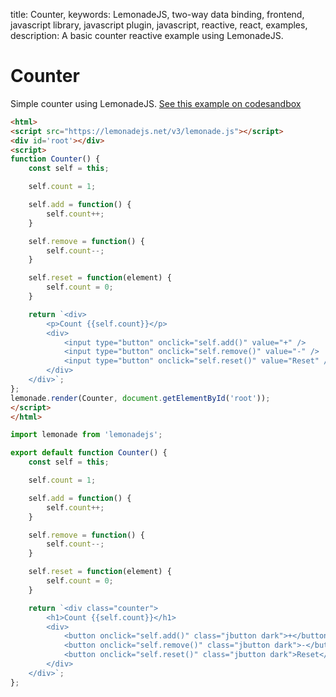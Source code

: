 title: Counter,
keywords: LemonadeJS, two-way data binding, frontend, javascript library, javascript plugin, javascript, reactive, react, examples,
description: A basic counter reactive example using LemonadeJS.

Counter
=======

Simple counter using LemonadeJS. [See this example on codesandbox](https://codesandbox.io/s/lemonadejs-basic-reactive-counter-430pge)

```html
<html>
<script src="https://lemonadejs.net/v3/lemonade.js"></script>
<div id='root'></div>
<script>
function Counter() {
    const self = this;

    self.count = 1;

    self.add = function() {
        self.count++;
    }

    self.remove = function() {
        self.count--;
    }

    self.reset = function(element) {
        self.count = 0;
    }

    return `<div>
        <p>Count {{self.count}}</p>
        <div>
            <input type="button" onclick="self.add()" value="+" />
            <input type="button" onclick="self.remove()" value="-" />
            <input type="button" onclick="self.reset()" value="Reset" />
        </div>
    </div>`;
};
lemonade.render(Counter, document.getElementById('root'));
</script>
</html>
```
```javascript
import lemonade from 'lemonadejs';

export default function Counter() {
    const self = this;

    self.count = 1;

    self.add = function() {
        self.count++;
    }

    self.remove = function() {
        self.count--;
    }

    self.reset = function(element) {
        self.count = 0;
    }

    return `<div class="counter">
        <h1>Count {{self.count}}</h1>
        <div>
            <button onclick="self.add()" class="jbutton dark">+</button>
            <button onclick="self.remove()" class="jbutton dark">-</button>
            <button onclick="self.reset()" class="jbutton dark">Reset</button>
        </div>
    </div>`;
};
```